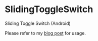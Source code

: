 SlidingToggleSwitch
===================

Sliding Toggle Switch (Android)

Please refer to my [blog post](http://pygmalion.nitri.de/sliding-toggle-button-on-android-348.html) for usage.
